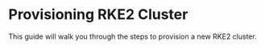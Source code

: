 # Provisioning RKE2 Cluster

This guide will walk you through the steps to provision a new RKE2 cluster.
